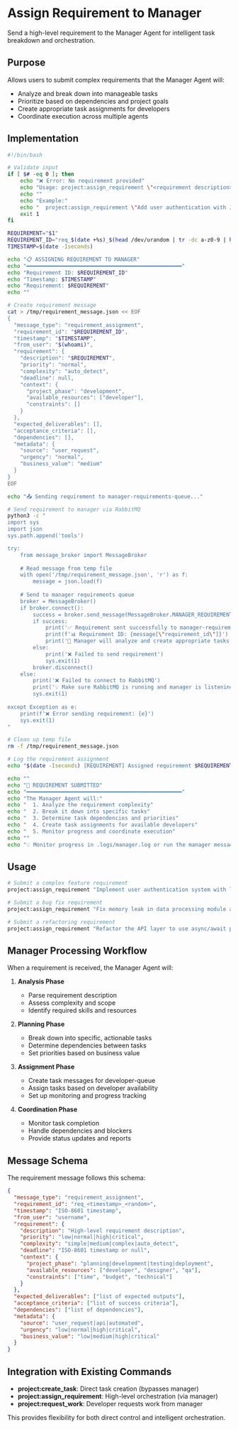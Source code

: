 # Assign Requirement to Manager

Send a high-level requirement to the Manager Agent for intelligent task breakdown and orchestration.

## Purpose
Allows users to submit complex requirements that the Manager Agent will:
- Analyze and break down into manageable tasks
- Prioritize based on dependencies and project goals
- Create appropriate task assignments for developers
- Coordinate execution across multiple agents

## Implementation

```bash
#!/bin/bash

# Validate input
if [ $# -eq 0 ]; then
    echo "❌ Error: No requirement provided"
    echo "Usage: project:assign_requirement \"<requirement description>\""
    echo ""
    echo "Example:"
    echo "  project:assign_requirement \"Add user authentication with JWT tokens and password reset functionality\""
    exit 1
fi

REQUIREMENT="$1"
REQUIREMENT_ID="req_$(date +%s)_$(head /dev/urandom | tr -dc a-z0-9 | head -c 6)"
TIMESTAMP=$(date -Iseconds)

echo "📋 ASSIGNING REQUIREMENT TO MANAGER"
echo "━━━━━━━━━━━━━━━━━━━━━━━━━━━━━━━━━━━━━━━━━━━━━━━━━"
echo "Requirement ID: $REQUIREMENT_ID"
echo "Timestamp: $TIMESTAMP"
echo "Requirement: $REQUIREMENT"
echo ""

# Create requirement message
cat > /tmp/requirement_message.json << EOF
{
  "message_type": "requirement_assignment",
  "requirement_id": "$REQUIREMENT_ID",
  "timestamp": "$TIMESTAMP",
  "from_user": "$(whoami)",
  "requirement": {
    "description": "$REQUIREMENT",
    "priority": "normal",
    "complexity": "auto_detect",
    "deadline": null,
    "context": {
      "project_phase": "development",
      "available_resources": ["developer"],
      "constraints": []
    }
  },
  "expected_deliverables": [],
  "acceptance_criteria": [],
  "dependencies": [],
  "metadata": {
    "source": "user_request",
    "urgency": "normal",
    "business_value": "medium"
  }
}
EOF

echo "📤 Sending requirement to manager-requirements-queue..."

# Send requirement to manager via RabbitMQ
python3 -c "
import sys
import json
sys.path.append('tools')

try:
    from message_broker import MessageBroker
    
    # Read message from temp file
    with open('/tmp/requirement_message.json', 'r') as f:
        message = json.load(f)
    
    # Send to manager requirements queue
    broker = MessageBroker()
    if broker.connect():
        success = broker.send_message(MessageBroker.MANAGER_REQUIREMENTS_QUEUE, message)
        if success:
            print('✅ Requirement sent successfully to manager-requirements-queue')
            print(f'📊 Requirement ID: {message[\"requirement_id\"]}')
            print('🤖 Manager will analyze and create appropriate tasks')
        else:
            print('❌ Failed to send requirement')
            sys.exit(1)
        broker.disconnect()
    else:
        print('❌ Failed to connect to RabbitMQ')
        print('💡 Make sure RabbitMQ is running and manager is listening')
        sys.exit(1)
        
except Exception as e:
    print(f'❌ Error sending requirement: {e}')
    sys.exit(1)
"

# Clean up temp file
rm -f /tmp/requirement_message.json

# Log the requirement assignment
echo "$(date -Iseconds) [REQUIREMENT] Assigned requirement $REQUIREMENT_ID: $REQUIREMENT" >> .logs/manager.log

echo ""
echo "🎯 REQUIREMENT SUBMITTED"
echo "━━━━━━━━━━━━━━━━━━━━━━━━━━━━━━━━━━━━━━━━━━━━━━━━━"
echo "The Manager Agent will:"
echo "  1. Analyze the requirement complexity"
echo "  2. Break it down into specific tasks"
echo "  3. Determine task dependencies and priorities"
echo "  4. Create task assignments for available developers"
echo "  5. Monitor progress and coordinate execution"
echo ""
echo "💡 Monitor progress in .logs/manager.log or run the manager message listener"
```

## Usage

```bash
# Submit a complex feature requirement
project:assign_requirement "Implement user authentication system with login, registration, and password reset"

# Submit a bug fix requirement  
project:assign_requirement "Fix memory leak in data processing module and add performance monitoring"

# Submit a refactoring requirement
project:assign_requirement "Refactor the API layer to use async/await patterns and improve error handling"
```

## Manager Processing Workflow

When a requirement is received, the Manager Agent will:

1. **Analysis Phase**
   - Parse requirement description
   - Assess complexity and scope
   - Identify required skills and resources

2. **Planning Phase**
   - Break down into specific, actionable tasks
   - Determine dependencies between tasks
   - Set priorities based on business value

3. **Assignment Phase**
   - Create task messages for developer-queue
   - Assign tasks based on developer availability
   - Set up monitoring and progress tracking

4. **Coordination Phase**
   - Monitor task completion
   - Handle dependencies and blockers
   - Provide status updates and reports

## Message Schema

The requirement message follows this schema:

```json
{
  "message_type": "requirement_assignment",
  "requirement_id": "req_<timestamp>_<random>",
  "timestamp": "ISO-8601 timestamp",
  "from_user": "username",
  "requirement": {
    "description": "High-level requirement description",
    "priority": "low|normal|high|critical",
    "complexity": "simple|medium|complex|auto_detect",
    "deadline": "ISO-8601 timestamp or null",
    "context": {
      "project_phase": "planning|development|testing|deployment",
      "available_resources": ["developer", "designer", "qa"],
      "constraints": ["time", "budget", "technical"]
    }
  },
  "expected_deliverables": ["list of expected outputs"],
  "acceptance_criteria": ["list of success criteria"],
  "dependencies": ["list of dependencies"],
  "metadata": {
    "source": "user_request|api|automated",
    "urgency": "low|normal|high|critical",
    "business_value": "low|medium|high|critical"
  }
}
```

## Integration with Existing Commands

- **project:create_task**: Direct task creation (bypasses manager)
- **project:assign_requirement**: High-level orchestration (via manager)
- **project:request_work**: Developer requests work from manager

This provides flexibility for both direct control and intelligent orchestration.
